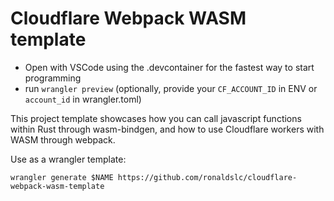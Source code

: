 # Cloudflare Webpack WASM template

- Open with VSCode using the .devcontainer for the fastest way to start programming
- run `wrangler preview` (optionally, provide your `CF_ACCOUNT_ID` in ENV or `account_id` in wrangler.toml)

This project template showcases how you can call javascript functions within Rust through wasm-bindgen, 
and how to use Cloudflare workers with WASM through webpack.

Use as a wrangler template:
```console
wrangler generate $NAME https://github.com/ronaldslc/cloudflare-webpack-wasm-template
```